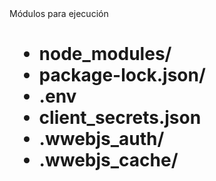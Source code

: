 </h1>Módulos para ejecución<h1/>

<ul>
<li>node_modules/</li>
<li>package-lock.json/</li>
<li>.env</li>
<li>client_secrets.json</li>
<li>.wwebjs_auth/</li>
<li>.wwebjs_cache/</li>
</ul>






